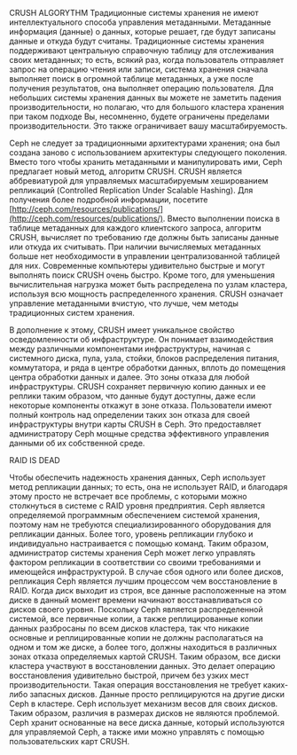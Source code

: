 CRUSH ALGORYTHM
Традиционные системы хранения не имеют интеллектуального способа управления метаданными. Метаданные информация (данные) о данных, которые решает, где будут записаны данные и откуда будут считаны. Традиционные системы хранения поддерживают центральную справочную таблицу для отслеживания своих метаданных; то есть, всякий раз, когда пользователь отправляет запрос на операцию чтения или записи, система хранения сначала выполняет поиск в огромной таблице метаданных, а уже после получения результатов, она выполняет операцию пользователя. Для небольших системы хранения данных вы можете не заметить падения производительности, но полагаю, что для большого кластера хранения при таком подходе Вы, несомненно, будете ограничены пределами производительности. Это также ограничивает вашу масштабируемость.

Ceph не следует за традиционными архитектурами хранения; она был создана заново с использованием архитектуры следующего поколения. Вместо того чтобы хранить метаданными и манипулировать ими, Ceph предлагает новый метод, алгоритм CRUSH. CRUSH является аббревиатурой для управляемых масштабируемым хешированием репликаций (Controlled Replication Under Scalable Hashing). Для получения более подробной информации, посетите [http://ceph.com/resources/publications/](http://ceph.com/resources/publications/). Вместо выполнении поиска в таблице метаданных для каждого клиентского запроса, алгоритм CRUSH, вычисляет по требованию где должны быть записаны данные или откуда их считывать. При наличии вычисляемых метаданных больше нет необходимости в управлении централизованной таблицей для них. Современные компьютеры удивительно быстрые и могут выполнять поиск CRUSH очень быстро. Кроме того, для уменьшения вычислительная нагрузка может быть распределена по узлам кластера, используя всю мощность распределенного хранения. CRUSH означает управление метаданными вчистую, что лучше, чем методы традиционных систем хранения.

В дополнение к этому, CRUSH имеет уникальное свойство осведомленности об инфраструктуре. Он понимает взаимодействия между различными компонентами инфраструктуры, начиная с системного диска, пула, узла, стойки, блоков распределения питания, коммутатора, и ряда в центре обработки данных, вплоть до помещения центра обработки данных и далее. Это зоны отказа для любой инфраструктуры. CRUSH сохраняет первичную копию данных и ее реплики таким образом, что данные будут доступны, даже если некоторые компоненты откажут в зоне отказа. Пользователи имеют полный контроль над определении таких зон отказа для своей инфраструктуры внутри карты CRUSH в Ceph. Это предоставляет администратору Ceph мощные средства эффективного управления данными об их собственной среде.

RAID IS DEAD

Чтобы обеспечить надежность хранения данных, Ceph использует метод репликации данных; то есть, она не использует RAID, и благодаря этому просто не встречает все проблемы, с которыми можно столкнуться в системе с RAID уровня предприятия. Ceph является определяемой программным обеспечением системой хранения, поэтому нам не требуются специализированного оборудования для репликации данных. Более того, уровень репликации глубоко и индивидуально настраивается с помощью команд. Таким образом, администратор системы хранения Ceph может легко управлять фактором репликации в соответствии со своими требованиями и имеющейся инфраструктурой. В случае сбоя одного или более дисков, репликация Ceph является лучшим процессом чем восстановление в RAID. Когда диск выходит из строя, все данные расположенные на этом диске в данный момент времени начинают восстанавливаться со дисков своего уровня. Поскольку Ceph является распределенной системой, все первичные копии, а также реплицированные копии данных разбросаны по всем дисков кластера, так что никакие основные и реплицированные копии не должны располагаться на одном и том же диске, а более того, должны находиться в различных зонах отказа определяемых картой CRUSH. Таким образом, все диски кластера участвуют в восстановлении данных. Это делает операцию восстановления удивительно быстрой, причем без узких мест производительности. Такая операция восстановления не требует каких-либо запасных дисков. Данные просто реплицируются на другие диски Ceph в кластере. Ceph использует механизм весов для своих дисков. Таким образом, различия в размерах дисков не являются проблемой. Ceph хранит основанные на весе диска данные, который используются для управляемой Ceph, а также ими можно управлять с помощью пользовательских карт CRUSH.